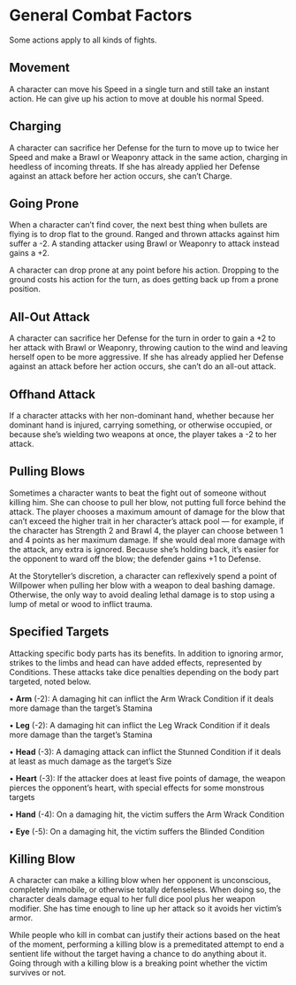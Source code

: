 # General Combat Factors

Some actions apply to all kinds of fights.

## Movement

A character can move his Speed in a single turn and still
take an instant action. He can give up his action to move at
double his normal Speed.

## Charging

A character can sacrifice her Defense for the turn to move
up to twice her Speed and make a Brawl or Weaponry attack
in the same action, charging in heedless of incoming threats.
If she has already applied her Defense against an attack before
her action occurs, she can’t Charge.

## Going Prone

When a character can’t find cover, the next best thing
when bullets are flying is to drop flat to the ground. Ranged
and thrown attacks against him suffer a -2. A standing attacker using Brawl or Weaponry to attack instead gains a +2.

A character can drop prone at any point before his action.
Dropping to the ground costs his action for the turn, as does
getting back up from a prone position.

## All-Out Attack

A character can sacrifice her Defense for the turn in order
to gain a +2 to her attack with Brawl or Weaponry, throwing caution to the wind and leaving herself open to be more
aggressive. If she has already applied her Defense against an
attack before her action occurs, she can’t do an all-out attack.

## Offhand Attack

If a character attacks with her non-dominant hand,
whether because her dominant hand is injured, carrying
something, or otherwise occupied, or because she’s wielding two weapons at once, the player takes a -2 to her attack.

## Pulling Blows

Sometimes a character wants to beat the fight out of someone without killing him. She can choose to pull her blow,
not putting full force behind the attack. The player chooses a
maximum amount of damage for the blow that can’t exceed
the higher trait in her character’s attack pool — for example,
if the character has Strength 2 and Brawl 4, the player can
choose between 1 and 4 points as her maximum damage.
If she would deal more damage with the attack, any extra is
ignored. Because she’s holding back, it’s easier for the opponent to ward off the blow; the defender gains +1 to Defense.

At the Storyteller’s discretion, a character can reflexively
spend a point of Willpower when pulling her blow with a
weapon to deal bashing damage. Otherwise, the only way to
avoid dealing lethal damage is to stop using a lump of metal
or wood to inflict trauma.

## Specified Targets

Attacking specific body parts has its benefits. In addition
to ignoring armor, strikes to the limbs
and head can have added effects, represented by Conditions. These attacks take dice penalties depending on the
body part targeted, noted below.

• **Arm** (-2): A damaging hit can inflict the Arm Wrack
Condition if it deals more damage than the target’s Stamina

• **Leg** (-2): A damaging hit can inflict the Leg Wrack Condition
if it deals more damage than the target’s Stamina

• **Head** (-3): A damaging attack can inflict the Stunned
Condition if it deals at least as much damage as the target’s Size

• **Heart** (-3): If the attacker does at least five points of
damage, the weapon pierces the opponent’s heart,
with special effects for some monstrous targets

• **Hand** (-4): On a damaging hit, the victim suffers the
Arm Wrack Condition

• **Eye** (-5): On a damaging hit, the victim suffers the
Blinded Condition

## Killing Blow

A character can make a killing blow when her opponent
is unconscious, completely immobile, or otherwise totally
defenseless. When doing so, the character deals damage equal
to her full dice pool plus her weapon modifier. She has time
enough to line up her attack so it avoids her victim’s armor.

While people who kill in combat can justify their actions
based on the heat of the moment, performing a killing blow is a premeditated attempt to end a sentient life without the
target having a chance to do anything about it. Going through
with a killing blow is a breaking point whether the victim
survives or not.
